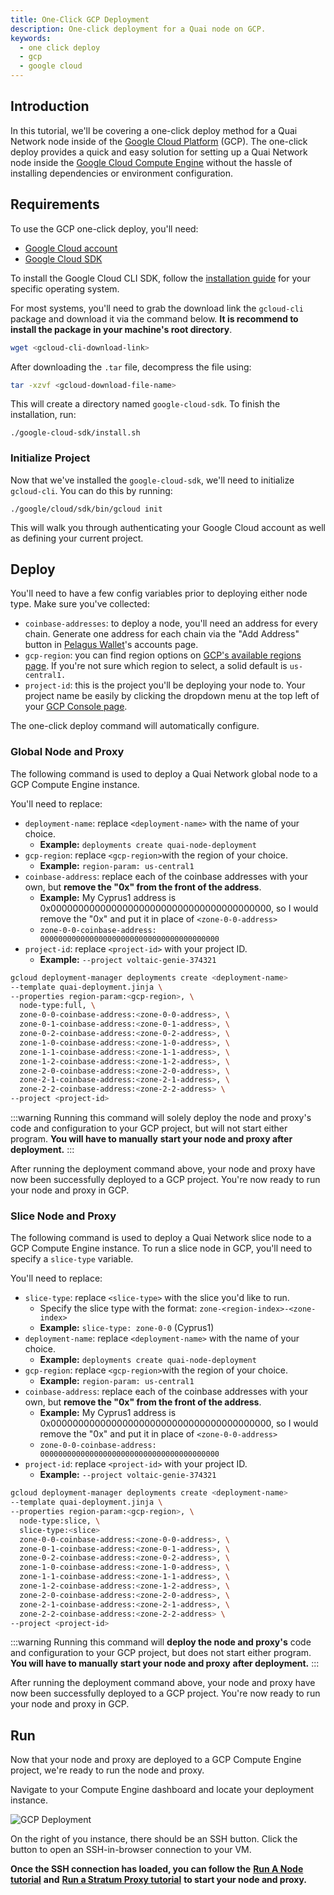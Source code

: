 ```yaml
---
title: One-Click GCP Deployment
description: One-click deployment for a Quai node on GCP.
keywords:
  - one click deploy
  - gcp
  - google cloud
---
```


## Introduction

In this tutorial, we'll be covering a one-click deploy method for a Quai Network node inside of the [Google Cloud Platform](https://cloud.google.com/) (GCP). The one-click deploy provides a quick and easy solution for setting up a Quai Network node inside the [Google Cloud Compute Engine](https://cloud.google.com/compute) without the hassle of installing dependencies or environment configuration.

## Requirements

To use the GCP one-click deploy, you'll need:

- [Google Cloud account](https://cloud.google.com/)
- [Google Cloud SDK](https://cloud.google.com/cli?)

To install the Google Cloud CLI SDK, follow the [installation guide](https://cloud.google.com/sdk/docs/install-sdk/) for your specific operating system.

For most systems, you'll need to grab the download link the `gcloud-cli` package and download it via the command below. **It is recommend to install the package in your machine's root directory**.

```sh
wget <gcloud-cli-download-link>
```

After downloading the `.tar` file, decompress the file using:

```sh
tar -xzvf <gcloud-download-file-name>
```

This will create a directory named `google-cloud-sdk`. To finish the installation, run:

```
./google-cloud-sdk/install.sh
```

### Initialize Project

Now that we've installed the `google-cloud-sdk`, we'll need to initialize `gcloud-cli`. You can do this by running:

```
./google/cloud/sdk/bin/gcloud init
```

This will walk you through authenticating your Google Cloud account as well as defining your current project.

## Deploy

You'll need to have a few config variables prior to deploying either node type. Make sure you've collected:

- `coinbase-addresses`: to deploy a node, you'll need an address for every chain. Generate one address for each chain via the "Add Address" button in [Pelagus Wallet](https://chrome.google.com/webstore/detail/pelagus/gaegollnpijhedifeeeepdoffkgfcmbc)'s accounts page.
- `gcp-region`: you can find region options on [GCP's available regions page](https://cloud.google.com/compute/docs/regions-zones). If you're not sure which region to select, a solid default is `us-central1.`
- `project-id`: this is the project you'll be deploying your node to. Your project name be easily by clicking the dropdown menu at the top left of your [GCP Console page](https://console.cloud.google.com/).

The one-click deploy command will automatically configure.

### Global Node and Proxy

The following command is used to deploy a Quai Network global node to a GCP Compute Engine instance.

You'll need to replace:

- `deployment-name`: replace `<deployment-name>` with the name of your choice.
  - **Example:** `deployments create quai-node-deployment`
- `gcp-region`: replace `<gcp-region>`with the region of your choice.
  - **Example:** `region-param: us-central1`
- `coinbase-address`: replace each of the coinbase addresses with your own, but **remove the "0x" from the front of the address**.
  - **Example:** My Cyprus1 address is 0x0000000000000000000000000000000000000000, so I would remove the "0x" and put it in place of `<zone-0-0-address>`
  - `zone-0-0-coinbase-address: 0000000000000000000000000000000000000000`
- `project-id`: replace `<project-id>` with your project ID.
  - **Example:** `--project voltaic-genie-374321`

```bash
gcloud deployment-manager deployments create <deployment-name>
--template quai-deployment.jinja \
--properties region-param:<gcp-region>, \
  node-type:full, \
  zone-0-0-coinbase-address:<zone-0-0-address>, \
  zone-0-1-coinbase-address:<zone-0-1-address>, \
  zone-0-2-coinbase-address:<zone-0-2-address>, \
  zone-1-0-coinbase-address:<zone-1-0-address>, \
  zone-1-1-coinbase-address:<zone-1-1-address>, \
  zone-1-2-coinbase-address:<zone-1-2-address>, \
  zone-2-0-coinbase-address:<zone-2-0-address>, \
  zone-2-1-coinbase-address:<zone-2-1-address>, \
  zone-2-2-coinbase-address:<zone-2-2-address> \
--project <project-id>
```

:::warning
Running this command will solely deploy the node and proxy's code and configuration to your GCP project, but will not start either program. **You will have to manually** **start your node and proxy after deployment.**
:::

After running the deployment command above, your node and proxy have now been successfully deployed to a GCP project. You're now ready to run your node and proxy in GCP.

### Slice Node and Proxy

The following command is used to deploy a Quai Network slice node to a GCP Compute Engine instance. To run a slice node in GCP, you'll need to specify a `slice-type` variable.

You'll need to replace:

- `slice-type`: replace `<slice-type>` with the slice you'd like to run.
  - Specify the slice type with the format: `zone-<region-index>-<zone-index>`
  - **Example:** `slice-type: zone-0-0` (Cyprus1)
- `deployment-name`: replace `<deployment-name>` with the name of your choice.
  - **Example:** `deployments create quai-node-deployment`
- `gcp-region`: replace `<gcp-region>`with the region of your choice.
  - **Example:** `region-param: us-central1`
- `coinbase-address`: replace each of the coinbase addresses with your own, but **remove the "0x" from the front of the address**.
  - **Example:** My Cyprus1 address is 0x0000000000000000000000000000000000000000, so I would remove the "0x" and put it in place of `<zone-0-0-address>`
  - `zone-0-0-coinbase-address: 0000000000000000000000000000000000000000`
- `project-id`: replace `<project-id>` with your project ID.
  - **Example:** `--project voltaic-genie-374321`

```bash
gcloud deployment-manager deployments create <deployment-name>
--template quai-deployment.jinja \
--properties region-param:<gcp-region>, \
  node-type:slice, \
  slice-type:<slice>
  zone-0-0-coinbase-address:<zone-0-0-address>, \
  zone-0-1-coinbase-address:<zone-0-1-address>, \
  zone-0-2-coinbase-address:<zone-0-2-address>, \
  zone-1-0-coinbase-address:<zone-1-0-address>, \
  zone-1-1-coinbase-address:<zone-1-1-address>, \
  zone-1-2-coinbase-address:<zone-1-2-address>, \
  zone-2-0-coinbase-address:<zone-2-0-address>, \
  zone-2-1-coinbase-address:<zone-2-1-address>, \
  zone-2-2-coinbase-address:<zone-2-2-address> \
--project <project-id>
```

:::warning
Running this command will **deploy the node and proxy's** code and configuration to your GCP project, but does not start either program. **You will have to manually** **start your node and proxy** **after deployment.**
:::

After running the deployment command above, your node and proxy have now been successfully deployed to a GCP project. You're now ready to run your node and proxy in GCP.

## Run

Now that your node and proxy are deployed to a GCP Compute Engine project, we're ready to run the node and proxy.

Navigate to your Compute Engine dashboard and locate your deployment instance.

![GCP Deployment](/img/gcp-tutorial.jpg)

On the right of you instance, there should be an SSH button. Click the button to open an SSH-in-browser connection to your VM.

**Once the SSH connection has loaded, you can follow the** [**Run A Node tutorial**](/participate/node/start-a-node.md) **and** [**Run a Stratum Proxy tutorial**](participate/stratum-proxy/run-stratum.md) **to start your node and proxy.**
